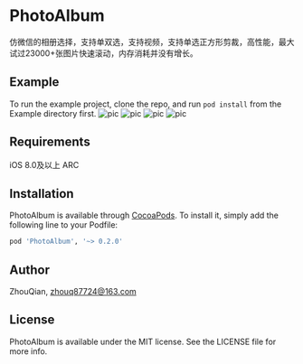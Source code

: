 # PhotoAlbum

仿微信的相册选择，支持单双选，支持视频，支持单选正方形剪裁，高性能，最大试过23000+张图片快速滚动，内存消耗并没有增长。

## Example

To run the example project, clone the repo, and run `pod install` from the Example directory first.
![pic](https://github.com/AngleZhou/PhotoAlbum/blob/master/DemoPic/1.jpg)
![pic](https://github.com/AngleZhou/PhotoAlbum/blob/master/DemoPic/2.jpg)
![pic](https://github.com/AngleZhou/PhotoAlbum/blob/master/DemoPic/3.jpg)
![pic](https://github.com/AngleZhou/PhotoAlbum/blob/master/DemoPic/4.jpg)

## Requirements
iOS 8.0及以上
ARC

## Installation

PhotoAlbum is available through [CocoaPods](http://cocoapods.org). To install
it, simply add the following line to your Podfile:

```ruby
pod 'PhotoAlbum', '~> 0.2.0'
```

## Author

ZhouQian, zhouq87724@163.com

## License

PhotoAlbum is available under the MIT license. See the LICENSE file for more info.
